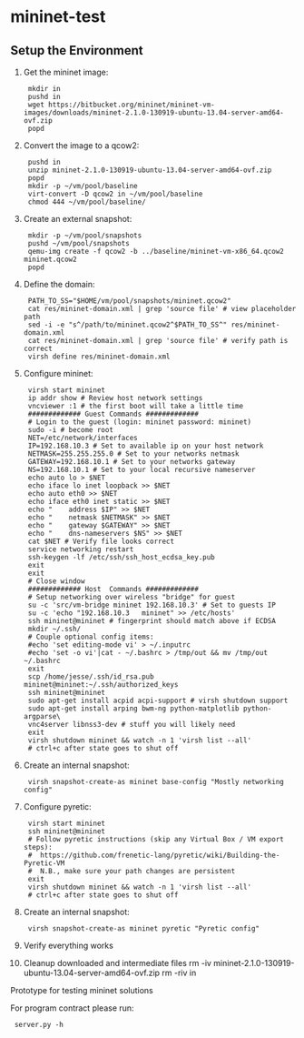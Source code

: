 mininet-test
============

Setup the Environment
---------------------

1. Get the mininet image:

        mkdir in
        pushd in
        wget https://bitbucket.org/mininet/mininet-vm-images/downloads/mininet-2.1.0-130919-ubuntu-13.04-server-amd64-ovf.zip
        popd

2. Convert the image to a qcow2:

        pushd in
        unzip mininet-2.1.0-130919-ubuntu-13.04-server-amd64-ovf.zip
        popd
        mkdir -p ~/vm/pool/baseline
        virt-convert -D qcow2 in ~/vm/pool/baseline
        chmod 444 ~/vm/pool/baseline/


3. Create an external snapshot:

        mkdir -p ~/vm/pool/snapshots
        pushd ~/vm/pool/snapshots
        qemu-img create -f qcow2 -b ../baseline/mininet-vm-x86_64.qcow2 mininet.qcow2
        popd

4. Define the domain:

        PATH_TO_SS="$HOME/vm/pool/snapshots/mininet.qcow2"
        cat res/mininet-domain.xml | grep 'source file' # view placeholder path
        sed -i -e "s^/path/to/mininet.qcow2^$PATH_TO_SS^" res/mininet-domain.xml
        cat res/mininet-domain.xml | grep 'source file' # verify path is correct
        virsh define res/mininet-domain.xml

5. Configure mininet:

        virsh start mininet
        ip addr show # Review host network settings
        vncviewer :1 # the first boot will take a little time
        ############# Guest Commands #############
        # Login to the guest (login: mininet password: mininet)
        sudo -i # become root
        NET=/etc/network/interfaces
        IP=192.168.10.3 # Set to available ip on your host network
        NETMASK=255.255.255.0 # Set to your networks netmask
        GATEWAY=192.168.10.1 # Set to your networks gateway
        NS=192.168.10.1 # Set to your local recursive nameserver
        echo auto lo > $NET
        echo iface lo inet loopback >> $NET
        echo auto eth0 >> $NET
        echo iface eth0 inet static >> $NET
        echo "    address $IP" >> $NET
        echo "    netmask $NETMASK" >> $NET
        echo "    gateway $GATEWAY" >> $NET
        echo "    dns-nameservers $NS" >> $NET
        cat $NET # Verify file looks correct
        service networking restart
        ssh-keygen -lf /etc/ssh/ssh_host_ecdsa_key.pub
        exit
        exit
        # Close window
        ############# Host  Commands #############
        # Setup networking over wireless "bridge" for guest
        su -c 'src/vm-bridge mininet 192.168.10.3' # Set to guests IP
        su -c 'echo "192.168.10.3   mininet" >> /etc/hosts'
        ssh mininet@mininet # fingerprint should match above if ECDSA
        mkdir ~/.ssh/
        # Couple optional config items:
        #echo 'set editing-mode vi' > ~/.inputrc
        #echo 'set -o vi'|cat - ~/.bashrc > /tmp/out && mv /tmp/out ~/.bashrc
        exit
        scp /home/jesse/.ssh/id_rsa.pub mininet@mininet:~/.ssh/authorized_keys
        ssh mininet@mininet
        sudo apt-get install acpid acpi-support # virsh shutdown support
        sudo apt-get install arping bwm-ng python-matplotlib python-argparse\
        vnc4server libnss3-dev # stuff you will likely need
        exit
        virsh shutdown mininet && watch -n 1 'virsh list --all'
        # ctrl+c after state goes to shut off

6. Create an internal snapshot:

        virsh snapshot-create-as mininet base-config "Mostly networking config"

7. Configure pyretic:

        virsh start mininet
        ssh mininet@mininet
        # Follow pyretic instructions (skip any Virtual Box / VM export steps):
        #  https://github.com/frenetic-lang/pyretic/wiki/Building-the-Pyretic-VM
        #  N.B., make sure your path changes are persistent
        exit
        virsh shutdown mininet && watch -n 1 'virsh list --all'
        # ctrl+c after state goes to shut off

8. Create an internal snapshot:

        virsh snapshot-create-as mininet pyretic "Pyretic config"

9. Verify everything works
10. Cleanup downloaded and intermediate files
        rm -iv mininet-2.1.0-130919-ubuntu-13.04-server-amd64-ovf.zip
        rm -riv in

Prototype for testing mininet solutions

For program contract please run:

     server.py -h
